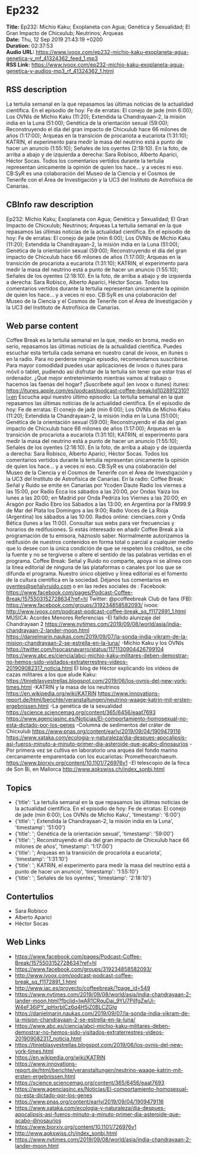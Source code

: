 # Ep232  
**Title:** Ep232: Michio Kaku; Exoplaneta con Agua; Genética y Sexualidad; El Gran Impacto de Chicxulub; Neutrinos; Arqueas  
**Date:** Thu, 12 Sep 2019 21:43:19 +0200  
**Duration:** 02:37:53  
**Audio URL:** https://www.ivoox.com/ep232-michio-kaku-exoplaneta-agua-genetica-y_mf_41324362_feed_1.mp3  
**RSS Link:** https://www.ivoox.com/ep232-michio-kaku-exoplaneta-agua-genetica-y-audios-mp3_rf_41324362_1.html  

## RSS description
La tertulia semanal en la que repasamos las últimas noticias de la actualidad científica. En el episodio de hoy: Fe de erratas: El conejo de jade (min 6:00); Los OVNIs de Michio Kaku (11:20); Extendida la Chandrayaan-2, la misión india en la Luna (51:00); Genética de la orientación sexual (59:00); Reconstruyendo el día del gran impacto de Chicxulub hace 66 milones de años (1:17:00); Arqueas en la transición de procariota a eucariota (1:31:10); KATRIN, el experimento para medir la masa del neutrino está a punto de hacer un anuncio (1:55:10); Señales de los oyentes (2:18:10). En la foto, de arriba a abajo y de izquierda a derecha: Sara Robisco, Alberto Aparici, Héctor Socas. Todos los comentarios vertidos durante la tertulia representan únicamente la opinión de quien los hace… y a veces ni eso. CB:SyR es una colaboración del Museo de la Ciencia y el Cosmos de Tenerife con el Área de Investigación y la UC3 del Instituto de Astrofísica de Canarias.

## CBInfo raw description
Ep232: Michio Kaku; Exoplaneta con Agua; Genética y Sexualidad; El Gran Impacto de Chicxulub; Neutrinos; Arqueas
La tertulia semanal en la que repasamos las últimas noticias de la actualidad científica. En el episodio de hoy: Fe de erratas: El conejo de jade (min 6:00); Los OVNIs de Michio Kaku (11:20); Extendida la Chandrayaan-2, la misión india en la Luna (51:00); Genética de la orientación sexual (59:00); Reconstruyendo el día del gran impacto de Chicxulub hace 66 milones de años (1:17:00); Arqueas en la transición de procariota a eucariota (1:31:10); KATRIN, el experimento para medir la masa del neutrino está a punto de hacer un anuncio (1:55:10); Señales de los oyentes (2:18:10). En la foto, de arriba a abajo y de izquierda a derecha: Sara Robisco, Alberto Aparici, Héctor Socas. Todos los comentarios vertidos durante la tertulia representan únicamente la opinión de quien los hace… y a veces ni eso. CB:SyR es una colaboración del Museo de la Ciencia y el Cosmos de Tenerife con el Área de Investigación y la UC3 del Instituto de Astrofísica de Canarias.


## Web parse content
Coffee Break es la tertulia semanal en la que, medio en broma, medio en serio, repasamos las últimas noticias de la actualidad científica. Puedes escuchar esta tertulia cada semana en nuestro canal de ivoox, en itunes o en la radio. Para no perderse ningún episodio, recomendamos suscribirse. Para mayor comodidad puedes usar aplicaciones de ivoox o itunes para móvil o tablet, pudiendo así disfrutar de la tertulia sin tener que estar tras el ordenador. ¿Qué mejor entretenimiento mientras vamos al trabajo o hacemos las faenas del hogar? ¡Suscríbete aquí! (en ivoox o itunes) itunes: https://itunes.apple.com/es/podcast/podcast-coffee-break/id1028912310?l=en Escucha aquí nuestro último episodio: La tertulia semanal en la que repasamos las últimas noticias de la actualidad científica. En el episodio de hoy: Fe de erratas: El conejo de jade (min 6:00); Los OVNIs de Michio Kaku (11:20); Extendida la Chandrayaan-2, la misión india en la Luna (51:00); Genética de la orientación sexual (59:00); Reconstruyendo el día del gran impacto de Chicxulub hace 66 milones de años (1:17:00); Arqueas en la transición de procariota a eucariota (1:31:10); KATRIN, el experimento para medir la masa del neutrino está a punto de hacer un anuncio (1:55:10); Señales de los oyentes (2:18:10). En la foto, de arriba a abajo y de izquierda a derecha: Sara Robisco, Alberto Aparici, Héctor Socas. Todos los comentarios vertidos durante la tertulia representan únicamente la opinión de quien los hace… y a veces ni eso. CB:SyR es una colaboración del Museo de la Ciencia y el Cosmos de Tenerife con el Área de Investigación y la UC3 del Instituto de Astrofísica de Canarias. En la radio: Coffee Break: Señal y Ruido se emite en Canarias por Ycoden Daute Radio los viernes a las 15:00, por Radio Ecca los sábados a las 20:00, por Ondas Yaiza los lunes a las 20:00; en Madrid por Onda Pedriza los Viernes a las 20:00; en Aragón por Radio Ebro los Sábados a las 13:00; en Argentina por la FM99.9 de Mar del Plata los Domingos a las 9:00; Radio Voces de La Rioja (Argentina) los sábados a las 10:00. Radios online: cienciaes.com y Onda Bética (lunes a las 11:00). Consultar sus webs para ver frecuencias y horarios de redifusiones. Si estás interesado en añadir Coffee Break a la programación de tu emisora, háznoslo saber. Normalmente autorizamos la redifusión de nuestros contenidos en forma total o parcial a cualquier medio que lo desee con la única condición de que se respeten los créditos, se cite la fuente y no se tergiverse o altere el sentido de las palabras vertidas en el programa. Coffee Break: Señal y Ruido no comparte, apoya ni se alinea con la línea editorial de ninguna de las plataformas o canales por los que se difunda el programa. Nuestro único objetivo y línea editorial es el fomento de la cultura científica en la sociedad. Déjanos tus comentarios en oyentes@señalyruido.com o en las redes sociales de : Facebook: https://www.facebook.com/pages/Podcast-Coffee-Break/1575503152728634?ref=hl Twitter: @pcoffeebreak Club de fans (FB): https://www.facebook.com/groups/319234858582093/ ivoox: http://www.ivoox.com/podcast-podcast-coffee-break_sq_f1172891_1.html MÚSICA: Acordes Menores Referencias -El fallido alunizaje del Chandrayaan 2 https://www.nytimes.com/2019/09/08/world/asia/india-chandrayaan-2-lander-moon.html https://danielmarin.naukas.com/2019/09/07/la-sonda-india-vikram-de-la-mision-chandrayaan-2-se-estrella-en-la-luna/ -Michio Kaku y los OVNIs https://twitter.com/hsocasnavarro/status/1171130904426799104 https://www.abc.es/ciencia/abci-michio-kaku-militares-deben-demostrar-no-hemos-sido-visitados-extraterrestres-videos-201909082317_noticia.html El blog de Héctor explicando los vídeos de cazas militares a los que alude Kaku: https://tinieblasyestrellas.blogspot.com/2019/06/los-ovnis-del-new-york-times.html -KATRIN y la masa de los neutrinos https://en.wikipedia.org/wiki/KATRIN https://www.innovations-report.de/html/berichte/veranstaltungen/neutrino-waage-katrin-mit-ersten-ergebnissen.html -La genética de la sexualidad https://science.sciencemag.org/content/365/6456/eaat7693 https://www.agenciasinc.es/Noticias/El-comportamiento-homosexual-no-esta-dictado-por-los-genes -Columna de sedimentos del cráter de Chicxulub https://www.pnas.org/content/early/2019/09/04/1909479116 https://www.xataka.com/ecologia-y-naturaleza/dia-despues-apocalipsis-asi-fueros-minuto-a-minuto-primer-dia-asteroide-que-acabo-dinosaurios -Por primera vez se cultiva en laboratorio una arquea del fondo marino cercanamente emparentada con los eucariotas: Prometheoarchaeum. https://www.biorxiv.org/content/10.1101/726976v1 -El telescopio de la finca de Son Bi, en Mallorca http://www.aokswiss.ch/index_sonbi.html

## Topics
- {'title': 'La tertulia semanal en la que repasamos las últimas noticias de la actualidad científica. En el episodio de hoy: Fe de erratas: El conejo de jade (min 6:00); Los OVNIs de Michio Kaku', 'timestamp': '6:00'}
- {'title': '; Extendida la Chandrayaan-2, la misión india en la Luna', 'timestamp': '51:00'}
- {'title': '; Genética de la orientación sexual', 'timestamp': '59:00'}
- {'title': '; Reconstruyendo el día del gran impacto de Chicxulub hace 66 milones de años', 'timestamp': '1:17:00'}
- {'title': '; Arqueas en la transición de procariota a eucariota', 'timestamp': '1:31:10'}
- {'title': '; KATRIN, el experimento para medir la masa del neutrino está a punto de hacer un anuncio', 'timestamp': '1:55:10'}
- {'title': '; Señales de los oyentes', 'timestamp': '2:18:10'}
## Contertulios
- Sara Robisco
- Alberto Aparici
- Héctor Socas
## Web Links
- https://www.facebook.com/pages/Podcast-Coffee-Break/1575503152728634?ref=hl
- https://www.facebook.com/groups/319234858582093/
- http://www.ivoox.com/podcast-podcast-coffee-break_sq_f1172891_1.html
- http://www.iac.es/proyecto/coffeebreak/?page_id=549
- https://www.nytimes.com/2019/09/08/world/asia/india-chandrayaan-2-lander-moon.html?fbclid=IwAR1CRquDai_9YU7PiIfgZwUi-W4eF36iPY_ipHxrblCz6q4H5iZ0BLCZGIg
- https://danielmarin.naukas.com/2019/09/07/la-sonda-india-vikram-de-la-mision-chandrayaan-2-se-estrella-en-la-luna/
- https://www.abc.es/ciencia/abci-michio-kaku-militares-deben-demostrar-no-hemos-sido-visitados-extraterrestres-videos-201909082317_noticia.html
- https://tinieblasyestrellas.blogspot.com/2019/06/los-ovnis-del-new-york-times.html
- https://en.wikipedia.org/wiki/KATRIN
- https://www.innovations-report.de/html/berichte/veranstaltungen/neutrino-waage-katrin-mit-ersten-ergebnissen.html
- https://science.sciencemag.org/content/365/6456/eaat7693
- https://www.agenciasinc.es/Noticias/El-comportamiento-homosexual-no-esta-dictado-por-los-genes
- https://www.pnas.org/content/early/2019/09/04/1909479116
- https://www.xataka.com/ecologia-y-naturaleza/dia-despues-apocalipsis-asi-fueros-minuto-a-minuto-primer-dia-asteroide-que-acabo-dinosaurios
- https://www.biorxiv.org/content/10.1101/726976v1
- http://www.aokswiss.ch/index_sonbi.html
- https://www.nytimes.com/2019/09/08/world/asia/india-chandrayaan-2-lander-moon.html